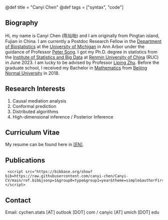 @def title = "Canyi Chen"
@def tags = ["syntax", "code"]






## Biography

Hi, my name is Canyi Chen (陈灿贻) and I am originally from Pingtan island, Fujian in China. I am currently a Postdoc Research Fellow in the [Department of Biostatistics](https://sph.umich.edu/biostat/) at the [University of Michigan](https://umich.edu/) in Ann Arbor under the guidance of Professor [Peter Song](https://sph.umich.edu/faculty-profiles/song-peter.html). I got my Ph.D. degree in statistics from the [Institute of Statistics and Big Data](http://isbd.ruc.edu.cn/English/) at [Renmin University of China](https://www.ruc.edu.cn/en) (RUC) in June 2023. I am lucky to be advised by Professor [Liping Zhu](https://scholar.google.com/citations?user=IRVKAnAAAAAJ&hl=en).  Before the graduate school, I received my Bachelor in [Mathematics](http://math.bnu.edu.cn/) from [Beijing Normal  University](https://english.bnu.edu.cn/) in 2018. 

<!--
I also serve as an anonymous referee for *Statistica Sinica*.
-->

## Research Interests

1. Causal mediation analysis
2. Conformal prediction
2. Distributed algorithms
3. High-dimensional inference / Posterior Inference
<!--
1. Biological aging
2. Modern statistics
3. Survival analysis
4. Precision medicine
5. Subgroup analysis
6. Nonlinear dependence measure and feature screening
-->

## Curriculum Vitae

My resume can be found here in [[EN]](https://canyi-chen.github.io/Canyi-CV/main.pdf).






<!--

## Contact

chency1997 [at] ruc [dot] edu [dot] cn
-->

## Publications

~~~
 <script src="https://bibbase.org/show?bib=https://raw.githubusercontent.com/canyi-chen/Canyi-CV/main/ref.bib&jsonp=1&group0=type&group1=year&theme=simple&authorFirst=1&fullnames=0&commas=,&showSearch=1&nocache=0"></script> 
~~~

<!--
## Honors and Awards

- National Scholarship of China. Renmin University of China. 2022
- Jingdong Special Scholarship (Recommendation). Renmin University of China. 2022
- University Graduate First Class Scholarship. Renmin University of China. 2019 - 2022
- [National Second Prize in National Undergraduate Mathematical Modeling Contest](http://www.mcm.edu.cn/).  Beijing Normal University. 2016
- National Inspirational Scholarship.  Beijing Normal University. 2015 - 2017
-->






## Contact


<!--
Institute of Statistics and Big Data

Renmin University of China
-->

Email: cychen.stats [AT] outlook [DOT] com / canyic [AT] umich [DOT] edu